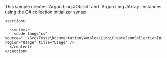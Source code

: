 <?xml version="1.0" encoding="utf-8"?>
<topic id="CreateJsonCollectionInitializer" revisionNumber="1">
  <developerConceptualDocument xmlns="http://ddue.schemas.microsoft.com/authoring/2003/5" xmlns:xlink="http://www.w3.org/1999/xlink">This sample creates `Argon.Linq.JObject`
      and `Argon.Linq.JArray` instances using
      the C# collection initializer syntax.

    <section>

      <content>
        <code lang="cs" source="..\Src\Tests\Documentation\Samples\Linq\CreateJsonCollectionInitializer.cs" region="Usage" title="Usage" />
      </content>
    </section>